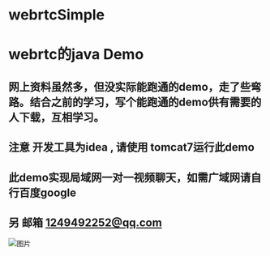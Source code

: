 # webrtcSimple

# webrtc的java Demo

## 网上资料虽然多，但没实际能跑通的demo，走了些弯路。结合之前的学习，写个能跑通的demo供有需要的人下载，互相学习。

## 注意  开发工具为idea ,  请使用 tomcat7运行此demo
## 此demo实现局域网一对一视频聊天，如需广域网请自行百度google

## 另  邮箱 1249492252@qq.com
 
![图片](https://github.com/cdoer/webrtcSimple/tree/master/web/demo.png)
